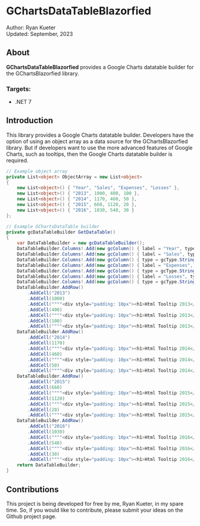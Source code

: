 # GChartsDataTableBlazorfied

Author: Ryan Kueter  
Updated: September, 2023

## About

**GChartsDataTableBlazorfied** provides a Google Charts datatable builder for the GChartsBlazorfied library.

### Targets:
- .NET 7

## Introduction

This library provides a Google Charts datatable builder. Developers have the option of using an object array as a data source for the GChartsBlazorfied library. But if developers want to use the more advanced features of Google Charts, such as tooltips, then the Google Charts datatable builder is required.

```csharp
// Example object array
private List<object> ObjectArray = new List<object>
{
    new List<object>() { "Year", "Sales", "Expenses", "Losses" },
    new List<object>() { "2013", 1000, 400, 100 },
    new List<object>() { "2014", 1170, 460, 50 },
    new List<object>() { "2015", 660, 1120, 20 },
    new List<object>() { "2016", 1030, 540, 30 }
};

// Example GChartsDataTable builder
private gcDataTableBuilder GetDataTable()
{
    var DataTableBuilder = new gcDataTableBuilder();
    DataTableBuilder.Columns!.Add(new gcColumn() { label = "Year", type = gcType.String });
    DataTableBuilder.Columns!.Add(new gcColumn() { label = "Sales", type = gcType.Number });
    DataTableBuilder.Columns!.Add(new gcColumn() { type = gcType.String, role = gcRole.Tooltip, p = new gcP { html = true } });
    DataTableBuilder.Columns!.Add(new gcColumn() { label = "Expenses", type = gcType.Number });
    DataTableBuilder.Columns!.Add(new gcColumn() { type = gcType.String, role = gcRole.Tooltip, p = new gcP { html = true } });
    DataTableBuilder.Columns!.Add(new gcColumn() { label = "Losses", type = gcType.Number });
    DataTableBuilder.Columns!.Add(new gcColumn() { type = gcType.String, role = gcRole.Tooltip, p = new gcP { html = true } });
    DataTableBuilder.AddRow()
        .AddCell("2013")
        .AddCell(1000)
        .AddCell(""""<div style="padding: 10px"><h1>Html Tooltip 2013</h1> <a href="https://developers.google.com/chart">Google Charts</a></div>"""")
        .AddCell(400)
        .AddCell(""""<div style="padding: 10px"><h1>Html Tooltip 2013</h1> <a href="https://developers.google.com/chart">Google Charts</a></div>"""")
        .AddCell(100)
        .AddCell(""""<div style="padding: 10px"><h1>Html Tooltip 2013</h1> <a href="https://developers.google.com/chart">Google Charts</a></div>"""");
    DataTableBuilder.AddRow()
        .AddCell("2014")
        .AddCell(1170)
        .AddCell(""""<div style="padding: 10px"><h1>Html Tooltip 2014</h1> <a href="https://developers.google.com/chart">Google Charts</a></div>"""")
        .AddCell(460)
        .AddCell(""""<div style="padding: 10px"><h1>Html Tooltip 2014</h1> <a href="https://developers.google.com/chart">Google Charts</a></div>"""")
        .AddCell(50)
        .AddCell(""""<div style="padding: 10px"><h1>Html Tooltip 2014</h1> <a href="https://developers.google.com/chart">Google Charts</a></div>"""");
    DataTableBuilder.AddRow()
        .AddCell("2015")
        .AddCell(660)
        .AddCell(""""<div style="padding: 10px"><h1>Html Tooltip 2015</h1> <a href="https://developers.google.com/chart">Google Charts</a></div>"""")
        .AddCell(1120)
        .AddCell(""""<div style="padding: 10px"><h1>Html Tooltip 2015</h1> <a href="https://developers.google.com/chart">Google Charts</a></div>"""")
        .AddCell(20)
        .AddCell(""""<div style="padding: 10px"><h1>Html Tooltip 2015</h1> <a href="https://developers.google.com/chart">Google Charts</a></div>"""");
    DataTableBuilder.AddRow()
        .AddCell("2016")
        .AddCell(1030)
        .AddCell(""""<div style="padding: 10px"><h1>Html Tooltip 2016</h1> <a href="https://developers.google.com/chart">Google Charts</a></div>"""")
        .AddCell(540)
        .AddCell(""""<div style="padding: 10px"><h1>Html Tooltip 2016</h1> <a href="https://developers.google.com/chart">Google Charts</a></div>"""")
        .AddCell(30)
        .AddCell(""""<div style="padding: 10px"><h1>Html Tooltip 2016</h1> <a href="https://developers.google.com/chart">Google Charts</a></div>"""");
    return DataTableBuilder;
}
```

###
## Contributions

This project is being developed for free by me, Ryan Kueter, in my spare time. So, if you would like to contribute, please submit your ideas on the Github project page.